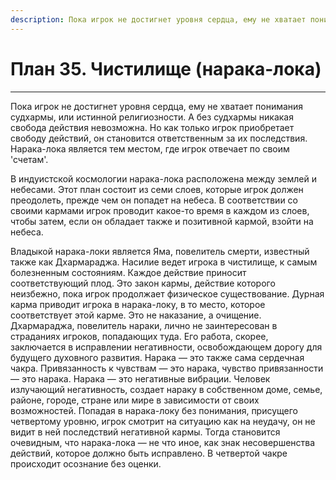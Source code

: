 ```yaml
---
description: Пока игрок не достигнет уровня сердца, ему не хватает понимания судхармы, или истинной религиозности. А без судхармы никакая свобода действия невозможна.
---
```

# План 35. Чистилище (нарака-лока)


---
Пока игрок не достигнет уровня сердца, ему не хватает понимания судхармы, или истинной религиозности. А без судхармы никакая свобода действия невозможна. Но как только игрок приобретает свободу действий, он становится ответственным за их последствия. Нарака-лока является тем местом, где игрок отвечает по своим 'счетам'. 

В индуистской космологии нарака-лока расположена между землей и небесами. Этот план состоит из семи слоев, которые игрок должен преодолеть, прежде чем он попадет на небеса. В соответствии со своими кармами игрок проводит какое-то время в каждом из слоев, чтобы затем, если он обладает также и позитивной кармой, взойти на небеса. 

Владыкой нарака-локи является Яма, повелитель смерти, известный также как Дхармараджа. Насилие ведет игрока в чистилище, к самым болезненным состояниям. Каждое действие приносит соответствующий плод. Это закон кармы, действие которого неизбежно, пока игрок продолжает физическое существование. Дурная карма приводит игрока в нарака-локу, в то место, которое соответствует этой карме. Это не наказание, а очищение. Дхармараджа, повелитель нараки, лично не заинтересован в страданиях игроков, попадающих туда. Его работа, скорее, заключается в исправлении негативности, освобождающем дорогу для будущего духовного развития. Нарака — это также сама сердечная чакра. Привязанность к чувствам — это нарака, чувство привязанности — это нарака. Нарака — это негативные вибрации. Человек излучающий негативность, создает нараку в собственном доме, семье, районе, городе, стране или мире в зависимости от своих возможностей. Попадая в нарака-локу без понимания, присущего четвертому уровню, игрок смотрит на ситуацию как на неудачу, он не видит в ней последствий негативной кармы. Тогда становится очевидным, что нарака-лока — не что иное, как знак несовершенства действий, которое должно быть исправлено. В четвертой чакре происходит осознание без оценки.

